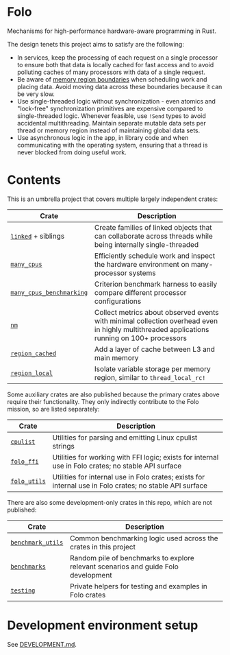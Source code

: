 # Folo

Mechanisms for high-performance hardware-aware programming in Rust.

The design tenets this project aims to satisfy are the following:

* In services, keep the processing of each request on a single processor to ensure both that data
  is locally cached for fast access and to avoid polluting caches of many processors with data of
  a single request.
* Be aware of [memory region boundaries](https://www.kernel.org/doc/html/v4.18/vm/numa.html)
  when scheduling work and placing data. Avoid moving data across these boundaries because it can
  be very slow.
* Use single-threaded logic without synchronization - even atomics and "lock-free" synchronization
  primitives are expensive compared to single-threaded logic. Whenever feasible, use `!Send` types
  to avoid accidental multithreading. Maintain separate mutable data sets per thread or memory
  region instead of maintaining global data sets.
* Use asynchronous logic in the app, in library code and when communicating with the operating
  system, ensuring that a thread is never blocked from doing useful work.

# Contents

This is an umbrella project that covers multiple largely independent crates:

| Crate                                                               | Description                                                                                                                                 |
|---------------------------------------------------------------------|---------------------------------------------------------------------------------------------------------------------------------------------|
| [`linked`](crates/linked/README.md) + siblings                      | Create families of linked objects that can collaborate across threads while being internally single-threaded                                |
| [`many_cpus`](crates/many_cpus/README.md)                           | Efficiently schedule work and inspect the hardware environment on many-processor systems                                                    |
| [`many_cpus_benchmarking`](crates/many_cpus_benchmarking/README.md) | Criterion benchmark harness to easily compare different processor configurations                                                            |
| [`nm`](crates/nm/README.md)                                         | Collect metrics about observed events with minimal collection overhead even in highly multithreaded applications running on 100+ processors |
| [`region_cached`](crates/region_cached/README.md)                   | Add a layer of cache between L3 and main memory                                                                                             |
| [`region_local`](crates/region_local/README.md)                     | Isolate variable storage per memory region, similar to `thread_local_rc!`                                                                   |

Some auxiliary crates are also published because the primary crates above require their
functionality. They only indirectly contribute to the Folo mission, so are listed separately:

| Crate                                       | Description                                                                                              |
|---------------------------------------------|----------------------------------------------------------------------------------------------------------|
| [`cpulist`](crates/cpulist/README.md)       | Utilities for parsing and emitting Linux cpulist strings                                                 |
| [`folo_ffi`](crates/folo_ffi/README.md)     | Utilities for working with FFI logic; exists for internal use in Folo crates; no stable API surface      |
| [`folo_utils`](crates/folo_utils/README.md) | Utilities for internal use in Folo crates; exists for internal use in Folo crates; no stable API surface |

There are also some development-only crates in this repo, which are not published:

| Crate                                       | Description                                                                        |
|---------------------------------------------|------------------------------------------------------------------------------------|
| [`benchmark_utils`](crates/benchmark_utils) | Common benchmarking logic used across the crates in this project                   |
| [`benchmarks`](crates/benchmarks)           | Random pile of benchmarks to explore relevant scenarios and guide Folo development |
| [`testing`](crates/testing)                 | Private helpers for testing and examples in Folo crates                            |

# Development environment setup

See [DEVELOPMENT.md](DEVELOPMENT.md).